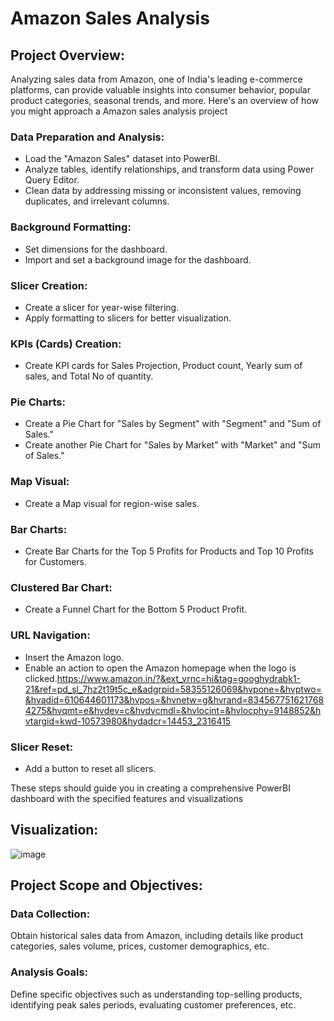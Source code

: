 # Amazon Sales Analysis


## Project Overview:
Analyzing sales data from Amazon, one of India's leading e-commerce platforms, can provide valuable insights into consumer behavior, popular product categories, seasonal trends, and more. Here's an overview of how you might approach a Amazon sales analysis project

### Data Preparation and Analysis:
- Load the "Amazon Sales" dataset into PowerBI.
- Analyze tables, identify relationships, and transform data using Power Query Editor.
- Clean data by addressing missing or inconsistent values, removing duplicates, and irrelevant columns.

### Background Formatting:
- Set dimensions for the dashboard.
- Import and set a background image for the dashboard.

### Slicer Creation:
- Create a slicer for year-wise filtering.
- Apply formatting to slicers for better visualization.

### KPIs (Cards) Creation:
- Create KPI cards for Sales Projection, Product count, Yearly sum of sales, and Total No of quantity.

### Pie Charts:
- Create a Pie Chart for "Sales by Segment" with "Segment" and "Sum of Sales."
- Create another Pie Chart for "Sales by Market" with "Market" and "Sum of Sales."

### Map Visual:
- Create a Map visual for region-wise sales.

### Bar Charts:
- Create Bar Charts for the Top 5 Profits for Products and Top 10 Profits for Customers.

### Clustered Bar Chart:
- Create a Funnel Chart for the Bottom 5 Product Profit.

### URL Navigation:
- Insert the Amazon logo.
- Enable an action to open the Amazon homepage when the logo is clicked.https://www.amazon.in/?&ext_vrnc=hi&tag=googhydrabk1-21&ref=pd_sl_7hz2t19t5c_e&adgrpid=58355126069&hvpone=&hvptwo=&hvadid=610644601173&hvpos=&hvnetw=g&hvrand=8345677516217684275&hvqmt=e&hvdev=c&hvdvcmdl=&hvlocint=&hvlocphy=9148852&hvtargid=kwd-10573980&hydadcr=14453_2316415
### Slicer Reset:
- Add a button to reset all slicers.

These steps should guide you in creating a comprehensive PowerBI dashboard with the specified features and visualizations

## Visualization:
![image](https://github.com/Suthish-A/Amazon-sales-analysis/assets/133667688/16fd63cd-e3b2-4e46-942f-9675ad46e6c9)



## Project Scope and Objectives:

### Data Collection: 
Obtain historical sales data from Amazon, including details like product categories, sales volume, prices, customer demographics, etc.
### Analysis Goals: 
Define specific objectives such as understanding top-selling products, identifying peak sales periods, evaluating customer preferences, etc.



